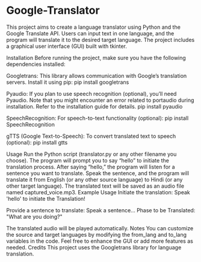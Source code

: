 # Google-Translator
This project aims to create a language translator using Python and the Google Translate API. Users can input text in one language, and the program will translate it to the desired target language. The project includes a graphical user interface (GUI) built with tkinter.

Installation
Before running the project, make sure you have the following dependencies installed:

Googletrans: This library allows communication with Google’s translation servers. Install it using pip:
pip install googletrans

Pyaudio: If you plan to use speech recognition (optional), you’ll need Pyaudio. Note that you might encounter an error related to portaudio during installation. Refer to the installation guide for details.
pip install pyaudio

SpeechRecognition: For speech-to-text functionality (optional):
pip install SpeechRecognition

gTTS (Google Text-to-Speech): To convert translated text to speech (optional):
pip install gtts

Usage
Run the Python script (translator.py or any other filename you choose).
The program will prompt you to say “hello” to initiate the translation process.
After saying “hello,” the program will listen for a sentence you want to translate.
Speak the sentence, and the program will translate it from English (or any other source language) to Hindi (or any other target language).
The translated text will be saved as an audio file named captured_voice.mp3.
Example Usage
Initiate the translation:
Speak 'hello' to initiate the Translation!

Provide a sentence to translate:
Speak a sentence...
Phase to be Translated: "What are you doing?"

The translated audio will be played automatically.
Notes
You can customize the source and target languages by modifying the from_lang and to_lang variables in the code.
Feel free to enhance the GUI or add more features as needed.
Credits
This project uses the Googletrans library for language translation.
